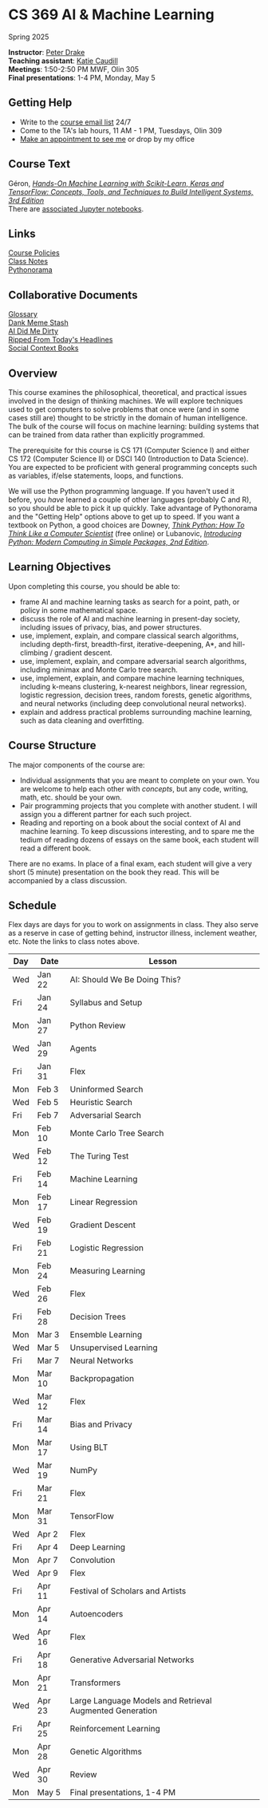 # CS 369 AI & Machine Learning
Spring 2025

**Instructor**: [Peter Drake](https://sites.google.com/a/lclark.edu/drake/home)  
**Teaching assistant**: [Katie Caudill](kcaudill@lclark.edu)  
**Meetings**: 1:50-2:50 PM MWF, Olin 305  
**Final presentations**: 1-4 PM, Monday, May 5

## Getting Help
* Write to the [course email list](25sp-cs-369-01@lclark.edu) 24/7
* Come to the TA's lab hours, 11 AM - 1 PM, Tuesdays, Olin 309
* [Make an appointment to see me](https://calendar.app.google/XiynwHJNprXgGxWd8) or drop by my office

## Course Text
Géron, [*Hands-On Machine Learning with Scikit-Learn, Keras and TensorFlow: Concepts, Tools, and Techniques to Build Intelligent Systems, 3rd Edition*](https://www.oreilly.com/library/view/hands-on-machine-learning/9781098125967/)  
There are [associated Jupyter notebooks](https://github.com/ageron/handson-ml3).

## Links
[Course Policies](https://github.com/PeterDrake/drakepedia/blob/master/administrivia/policies.md)  
[Class Notes](https://github.com/PeterDrake/cs369/tree/main/lessons)  
[Pythonorama](https://github.com/alainkaegi/pythonorama/blob/main/README.md)  

## Collaborative Documents
[Glossary](https://docs.google.com/document/d/1_yoVjrNlc-iZGAU2MAyLnwFjJ8owK9oDaX6iDiwrOlA/edit?usp=sharing)  
[Dank Meme Stash](https://docs.google.com/document/d/1CbPZrWiyDVGtKfFFkldcgau_IJUd-OSWiIFsNM0GrQA/edit?usp=sharing)  
[AI Did Me Dirty](https://docs.google.com/document/d/1XL65wWGd1h24sOlXcnm6QfR3GhmxIljiUFFUIWV5GZU/edit?usp=sharing)  
[Ripped From Today's Headlines](https://docs.google.com/spreadsheets/d/1k9USK0J5Kcz1fqRcW5kFZiv7lE7XTp8P-JcOX_OpZfc/edit?usp=sharing)  
[Social Context Books](https://docs.google.com/spreadsheets/d/1iMZoGUTiqXl6eZQgCfdbSgisPi7yglwEa_SGP3H9e9Q/edit?usp=sharing)

## Overview
This course examines the philosophical, theoretical, and practical issues involved in the design of thinking machines. We will explore techniques used to get computers to solve problems that once were (and in some cases still are) thought to be strictly in the domain of human intelligence. The bulk of the course will focus on machine learning: building systems that can be trained from data rather than explicitly programmed.

The prerequisite for this course is CS 171 (Computer Science I) and either CS 172 (Computer Science II) or DSCI 140 (Introduction to Data Science). You are expected to be proficient with general programming concepts such as variables, if/else statements, loops, and functions.

We will use the Python programming language. If you haven't used it before, you *have* learned a couple of other languages (probably C and R), so you should be able to pick it up quickly. Take advantage of Pythonorama and the "Getting Help" options above to get up to speed. If you want a textbook on Python, a good choices are Downey, [*Think Python: How To Think Like a Computer Scientist*](https://allendowney.github.io/ThinkPython/index.html) (free online) or Lubanovic, [*Introducing Python: Modern Computing in Simple Packages, 2nd Edition*](http://shop.oreilly.com/product/0636920252528.do).

## Learning Objectives
Upon completing this course, you should be able to:

* frame AI and machine learning tasks as search for a point, path, or policy in some mathematical space.
* discuss the role of AI and machine learning in present-day society, including issues of privacy, bias, and power structures.
* use, implement, explain, and compare classical search algorithms, including depth-first, breadth-first, iterative-deepening, A*, and hill-climbing / gradient descent.
* use, implement, explain, and compare adversarial search algorithms, including minimax and Monte Carlo tree search.
* use, implement, explain, and compare machine learning techniques, including k-means clustering, k-nearest neighbors, linear regression, logistic regression, decision trees, random forests, genetic algorithms, and neural networks (including deep convolutional neural networks).
* explain and address practical problems surrounding machine learning, such as data cleaning and overfitting.

## Course Structure
The major components of the course are:
* Individual assignments that you are meant to complete on your own. You are welcome to help each other with *concepts*, but any code, writing, math, etc. should be your own.
* Pair programming projects that you complete with another student. I will assign you a different partner for each such project.
* Reading and reporting on a book about the social context of AI and machine learning. To keep discussions interesting, and to spare me the tedium of reading dozens of essays on the same book, each student will read a different book.

There are no exams. In place of a final exam, each student will give a very short (5 minute) presentation on the book they read. This will be accompanied by a class discussion.

## Schedule
Flex days are days for you to work on assignments in class. They also serve as a reserve in case of getting behind,
instructor illness, inclement weather, etc. Note the links to class notes above.

| Day | Date   | Lesson                                                   |
|-----|--------|----------------------------------------------------------|
| Wed | Jan 22 | AI: Should We Be Doing This?                             |
| Fri | Jan 24 | Syllabus and Setup                                       |
| Mon | Jan 27 | Python Review                                            |
| Wed | Jan 29 | Agents                                                   |
| Fri | Jan 31 | Flex                                                     |
| Mon | Feb 3  | Uninformed Search                                        |
| Wed | Feb 5  | Heuristic Search                                         |
| Fri | Feb 7  | Adversarial Search                                       |
| Mon | Feb 10 | Monte Carlo Tree Search                                  |
| Wed | Feb 12 | The Turing Test                                          |
| Fri | Feb 14 | Machine Learning                                         |
| Mon | Feb 17 | Linear Regression                                        |
| Wed | Feb 19 | Gradient Descent                                         |
| Fri | Feb 21 | Logistic Regression                                      |
| Mon | Feb 24 | Measuring Learning                                       |
| Wed | Feb 26 | Flex                                                     |
| Fri | Feb 28 | Decision Trees                                           |
| Mon | Mar 3  | Ensemble Learning                                        |
| Wed | Mar 5  | Unsupervised Learning                                    |
| Fri | Mar 7  | Neural Networks                                          |
| Mon | Mar 10 | Backpropagation                                          |
| Wed | Mar 12 | Flex                                                     |
| Fri | Mar 14 | Bias and Privacy                                         |
| Mon | Mar 17 | Using BLT                                                |
| Wed | Mar 19 | NumPy                                                    |
| Fri | Mar 21 | Flex                                                     |
| Mon | Mar 31 | TensorFlow                                               |
| Wed | Apr 2  | Flex                                                     |
| Fri | Apr 4  | Deep Learning                                            |
| Mon | Apr 7  | Convolution                                              |
| Wed | Apr 9  | Flex                                                     |
| Fri | Apr 11 | Festival of Scholars and Artists                         |
| Mon | Apr 14 | Autoencoders                                             |
| Wed | Apr 16 | Flex                                                     |
| Fri | Apr 18 | Generative Adversarial Networks                          |
| Mon | Apr 21 | Transformers                                             |
| Wed | Apr 23 | Large Language Models and Retrieval Augmented Generation |
| Fri | Apr 25 | Reinforcement Learning                                   |
| Mon | Apr 28 | Genetic Algorithms                                       |
| Wed | Apr 30 | Review                                                   |
| Mon | May 5  | Final presentations, 1-4 PM                              |

